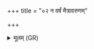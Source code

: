 +++
title = "०२ न वर्षं मैत्रावरुणम्"

+++
<details><summary>मूलम् (GR)</summary>

न वर्षं मैत्रावरुणं  
ब्रह्मज्यम् अभि वर्षति ।  
नास्मै समितिः कल्पते  
न मित्रं नयते वशम् ॥
</details>